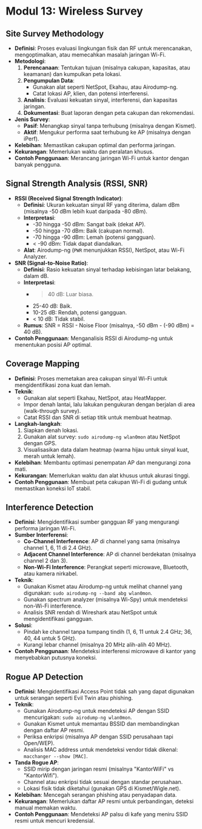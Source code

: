 # Modul 13: Wireless Survey

## Site Survey Methodology

- **Definisi**: Proses evaluasi lingkungan fisik dan RF untuk merencanakan, mengoptimalkan, atau memecahkan masalah jaringan Wi-Fi.
- **Metodologi**:
  1. **Perencanaan**: Tentukan tujuan (misalnya cakupan, kapasitas, atau keamanan) dan kumpulkan peta lokasi.
  2. **Pengumpulan Data**:
     - Gunakan alat seperti NetSpot, Ekahau, atau Airodump-ng.
     - Catat lokasi AP, klien, dan potensi interferensi.
  3. **Analisis**: Evaluasi kekuatan sinyal, interferensi, dan kapasitas jaringan.
  4. **Dokumentasi**: Buat laporan dengan peta cakupan dan rekomendasi.
- **Jenis Survey**:
  - **Pasif**: Menangkap sinyal tanpa terhubung (misalnya dengan Kismet).
  - **Aktif**: Mengukur performa saat terhubung ke AP (misalnya dengan iPerf).
- **Kelebihan**: Memastikan cakupan optimal dan performa jaringan.
- **Kekurangan**: Memerlukan waktu dan peralatan khusus.
- **Contoh Penggunaan**: Merancang jaringan Wi-Fi untuk kantor dengan banyak pengguna.

## Signal Strength Analysis (RSSI, SNR)

- **RSSI (Received Signal Strength Indicator)**:
  - **Definisi**: Ukuran kekuatan sinyal RF yang diterima, dalam dBm (misalnya -50 dBm lebih kuat daripada -80 dBm).
  - **Interpretasi**:
    - -30 hingga -50 dBm: Sangat baik (dekat AP).
    - -50 hingga -70 dBm: Baik (cakupan normal).
    - -70 hingga -90 dBm: Lemah (potensi gangguan).
    - < -90 dBm: Tidak dapat diandalkan.
  - **Alat**: Airodump-ng (`PWR` menunjukkan RSSI), NetSpot, atau Wi-Fi Analyzer.
- **SNR (Signal-to-Noise Ratio)**:
  - **Definisi**: Rasio kekuatan sinyal terhadap kebisingan latar belakang, dalam dB.
  - **Interpretasi**:
    - > 40 dB: Luar biasa.
    - 25-40 dB: Baik.
    - 10-25 dB: Rendah, potensi gangguan.
    - < 10 dB: Tidak stabil.
  - **Rumus**: SNR = RSSI - Noise Floor (misalnya, -50 dBm - (-90 dBm) = 40 dB).
- **Contoh Penggunaan**: Menganalisis RSSI di Airodump-ng untuk menentukan posisi AP optimal.

## Coverage Mapping

- **Definisi**: Proses memetakan area cakupan sinyal Wi-Fi untuk mengidentifikasi zona kuat dan lemah.
- **Teknik**:
  - Gunakan alat seperti Ekahau, NetSpot, atau HeatMapper.
  - Impor denah lantai, lalu lakukan pengukuran dengan berjalan di area (walk-through survey).
  - Catat RSSI dan SNR di setiap titik untuk membuat heatmap.
- **Langkah-langkah**:
  1. Siapkan denah lokasi.
  2. Gunakan alat survey: `sudo airodump-ng wlan0mon` atau NetSpot dengan GPS.
  3. Visualisasikan data dalam heatmap (warna hijau untuk sinyal kuat, merah untuk lemah).
- **Kelebihan**: Membantu optimasi penempatan AP dan mengurangi zona mati.
- **Kekurangan**: Memerlukan waktu dan alat khusus untuk akurasi tinggi.
- **Contoh Penggunaan**: Membuat peta cakupan Wi-Fi di gudang untuk memastikan koneksi IoT stabil.

## Interference Detection

- **Definisi**: Mengidentifikasi sumber gangguan RF yang mengurangi performa jaringan Wi-Fi.
- **Sumber Interferensi**:
  - **Co-Channel Interference**: AP di channel yang sama (misalnya channel 1, 6, 11 di 2.4 GHz).
  - **Adjacent Channel Interference**: AP di channel berdekatan (misalnya channel 2 dan 3).
  - **Non-Wi-Fi Interference**: Perangkat seperti microwave, Bluetooth, atau kamera nirkabel.
- **Teknik**:
  - Gunakan Kismet atau Airodump-ng untuk melihat channel yang digunakan: `sudo airodump-ng --band abg wlan0mon`.
  - Gunakan spectrum analyzer (misalnya Wi-Spy) untuk mendeteksi non-Wi-Fi interference.
  - Analisis SNR rendah di Wireshark atau NetSpot untuk mengidentifikasi gangguan.
- **Solusi**:
  - Pindah ke channel tanpa tumpang tindih (1, 6, 11 untuk 2.4 GHz; 36, 40, 44 untuk 5 GHz).
  - Kurangi lebar channel (misalnya 20 MHz alih-alih 40 MHz).
- **Contoh Penggunaan**: Mendeteksi interferensi microwave di kantor yang menyebabkan putusnya koneksi.

## Rogue AP Detection

- **Definisi**: Mengidentifikasi Access Point tidak sah yang dapat digunakan untuk serangan seperti Evil Twin atau phishing.
- **Teknik**:
  - Gunakan Airodump-ng untuk mendeteksi AP dengan SSID mencurigakan: `sudo airodump-ng wlan0mon`.
  - Gunakan Kismet untuk memantau BSSID dan membandingkan dengan daftar AP resmi.
  - Periksa enkripsi (misalnya AP dengan SSID perusahaan tapi Open/WEP).
  - Analisis MAC address untuk mendeteksi vendor tidak dikenal: `macchanger --show [MAC]`.
- **Tanda Rogue AP**:
  - SSID mirip dengan jaringan resmi (misalnya "KantorWiFi" vs "KantorWifi").
  - Channel atau enkripsi tidak sesuai dengan standar perusahaan.
  - Lokasi fisik tidak diketahui (gunakan GPS di Kismet/Wigle.net).
- **Kelebihan**: Mencegah serangan phishing atau penyadapan data.
- **Kekurangan**: Memerlukan daftar AP resmi untuk perbandingan, deteksi manual memakan waktu.
- **Contoh Penggunaan**: Mendeteksi AP palsu di kafe yang meniru SSID resmi untuk mencuri kredensial.
